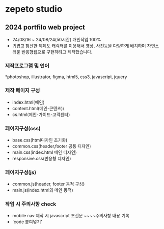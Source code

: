 # zepeto studio
## 2024 portfilo web project
* 24/08/16 ~ 24/08/24(50시간) 개인작업 100%
* 귀엽고 참신한 제페토 캐릭터를 이용해서 영상, 사진등을 다양하게 배치하며 자연스러운 반응형웹으로 구현하려고 제작했습니다.
### 제작프로그램 및 언어
*photoshop, illustrator, figma, html5, css3, javascript, jquery
### 제작 페이지 구성
* index.html(메인)
* content.html(메인-콘텐츠)\
* cs.html(메인-가이드-고객센터)
### 페이지구성(css)
* base.css(html디자인 초기화)
* common.css(header,footer 공통 디자인)
* main.css(index.html 메인 디자인)
* responsive.css(반응형 디자인)
### 페이지구성(js)
* common.js(header, footer 동적 구성)
* main.js(index.html의 메인 동적)
### 작업 시 주의사항 check
* mobile nav 제작 시 javascript 조건문 ~~~~주의사항 내용 기록
* 'code 붙여넣기'